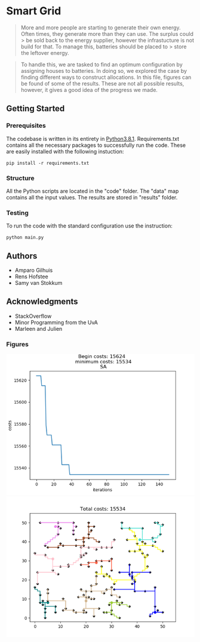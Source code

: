 # Smart Grid
 > More and more people are starting to generate their own energy. Often times, they generate more than they can use. The surplus could > be sold back to the energy supplier, however the infrastucture is not build for that. To manage this, batteries should be placed to > store the leftover energy. 

 > To handle this, we are tasked to find an optimum configuration by assigning houses to batteries. 
 > In doing so, we explored the case by finding different ways to construct allocations. In this file, figures 
 > can be found of some of the results. These are not all possible results, however, it gives a good idea of the progress we made.



## Getting Started

### Prerequisites

The codebase is written in its entirety in [Python3.8.1](https://www.python.org/downloads/). Requirements.txt contains all the necessary packages to successfully run the code. These are easily installed with the following instuction:

```
pip install -r requirements.txt
```

### Structure

All the Python scripts are located in the "code" folder. The "data" map contains all the input values. The results are stored in "results" folder.

### Testing

To run the code with the standard configuration use the instruction:

```
python main.py
```

## Authors

* Amparo Gilhuis
* Rens Hofstee
* Samy van Stokkum

## Acknowledgments

* StackOverflow
* Minor Programming from the UvA
* Marleen and Julien


### Figures

![D1_cluster_shared_SA_Advanced_costs](results/1_simulated_annealing.png)
![D1_cluster_shared_SA_Advanced_grid](results/cluster_1_simulated_annealing.png)

